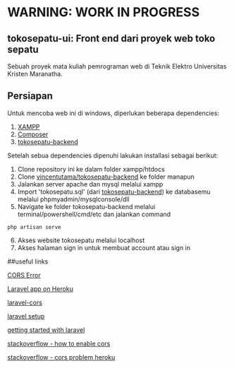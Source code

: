 # WARNING: WORK IN PROGRESS
## tokosepatu-ui: Front end dari proyek web toko sepatu
Sebuah proyek mata kuliah pemrograman web di Teknik Elektro Universitas Kristen Maranatha.



## Persiapan
Untuk mencoba web ini di windows, diperlukan beberapa dependencies:
  1. [XAMPP](https://www.apachefriends.org/index.html)
  2. [Composer](https://getcomposer.org/download/)
  3. [tokosepatu-backend](https://github.com/vincentutama/tokosepatu-backend)

Setelah sebua dependencies dipenuhi lakukan installasi sebagai berikut:
  1. Clone repository ini ke dalam folder xampp/htdocs
  2. Clone [vincentutama/tokosepatu-backend](https://github.com/vincentutama/tokosepatu-backend) ke folder manapun
  3. Jalankan server apache dan mysql melalui xampp
  4. Import 'tokosepatu.sql' (dari [tokosepatu-backend](https://github.com/vincentutama)) ke databasemu melalui phpmyadmin/mysqlconsole/dll
  5. Navigate ke folder tokosepatu-backend melalui terminal/powershell/cmd/etc dan jalankan command
  
    php artisan serve
   
  6. Akses website tokosepatu melalui localhost
  7. Akses halaman sign in untuk membuat account atau sign in
  
 ##useful links
 
 [CORS Error](https://medium.com/@dtkatz/3-ways-to-fix-the-cors-error-and-how-access-control-allow-origin-works-d97d55946d9)
 
 [Laravel app on Heroku](https://medium.com/@nedsoft/how-to-host-a-laravel-app-with-mysql-database-on-heroku-ab56b08be735)
 
 [laravel-cors](https://github.com/fruitcake/laravel-cors)
 
 [laravel setup](https://medium.com/@erthru/laravel-dan-vue-part-1-laravel-sebagai-backend-defafdd7ed0c)
 
 [getting started with laravel](https://devcenter.heroku.com/articles/getting-started-with-laravel)
 
 [stackoverflow - how to enable cors](https://stackoverflow.com/questions/55346154/how-to-enable-cors-in-laravel)
 
 [stackoverflow - cors problem heroku](https://stackoverflow.com/questions/53875548/cors-problems-on-heroku)
